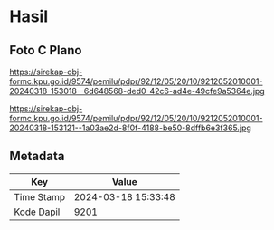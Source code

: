 # Hasil

## Foto C Plano

https://sirekap-obj-formc.kpu.go.id/9574/pemilu/pdpr/92/12/05/20/10/9212052010001-20240318-153018--6d648568-ded0-42c6-ad4e-49cfe9a5364e.jpg

https://sirekap-obj-formc.kpu.go.id/9574/pemilu/pdpr/92/12/05/20/10/9212052010001-20240318-153121--1a03ae2d-8f0f-4188-be50-8dffb6e3f365.jpg


## Metadata

| Key        | Value               |
| ---------- | ------------------- |
| Time Stamp | 2024-03-18 15:33:48 |
| Kode Dapil | 9201                |



